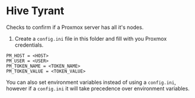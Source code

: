 # Hive Tyrant

Checks to confirm if a Proxmox server has all it's nodes.

1. Create a `config.ini` file in this folder and fill with you Proxmox credentials.
```shell
PM_HOST = <HOST>
PM_USER = <USER>
PM_TOKEN_NAME = <TOKEN_NAME>
PM_TOKEN_VALUE = <TOKEN_VALUE>
```

You can also set environment variables instead of using a `config.ini`, however if a `config.ini` it will take precedence over environment variables.